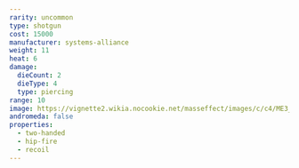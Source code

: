 ```yaml
---
rarity: uncommon
type: shotgun
cost: 15000
manufacturer: systems-alliance
weight: 11
heat: 6
damage:
  dieCount: 2
  dieType: 4
  type: piercing
range: 10
image: https://vignette2.wikia.nocookie.net/masseffect/images/c/c4/ME3_Piranha_Assault_Shotgun.png/revision/latest?cb=20120714073110
andromeda: false
properties:
  - two-handed
  - hip-fire
  - recoil
---
```

